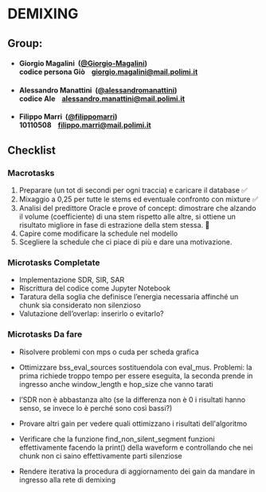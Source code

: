 # DEMIXING

## Group:

- ####  Giorgio Magalini &nbsp;([@Giorgio-Magalini](https://github.com/Giorgio-Magalini))<br> codice persona Giò &nbsp;&nbsp; giorgio.magalini@mail.polimi.it

- ####  Alessandro Manattini &nbsp;([@alessandromanattini](https://github.com/alessandromanattini))<br> codice Ale &nbsp;&nbsp; alessandro.manattini@mail.polimi.it

- ####  Filippo Marri &nbsp;([@filippomarri](https://github.com/filippomarri))<br> 10110508 &nbsp;&nbsp; filippo.marri@mail.polimi.it

## Checklist

### Macrotasks
1.	Preparare (un tot di secondi per ogni traccia) e caricare il database ✅
2.	Mixaggio a 0,25 per tutte le stems ed eventuale confronto con mixture ✅
3.	Analisi del predittore Oracle e prove of concept: dimostrare che alzando il volume (coefficiente) di una stem rispetto alle altre, si ottiene un risultato migliore in fase di estrazione della stem stessa. 🔄
4.	Capire come modificare la schedule nel modello
5.	Scegliere la schedule che ci piace di più e dare una motivazione.



### Microtasks Completate
- Implementazione ⁠SDR, SIR, SAR
- Riscrittura del codice come Jupyter Notebook
- ⁠Taratura della soglia che definisce l’energia necessaria affinché un chunk sia considerato non silenzioso
- ⁠Valutazione dell’overlap: inserirlo o evitarlo?

### Microtasks Da fare

- ⁠Risolvere problemi con mps o cuda per scheda grafica
- ⁠Ottimizzare bss_eval_sources sostituendola con eval_mus. Problemi: la prima richiede troppo tempo per essere eseguita, la seconda prende in ingresso anche window_length e hop_size che vanno tarati
- ⁠l’SDR non è abbastanza alto (se la differenza non è 0 i risultati hanno senso,  se invece lo è perché sono così bassi?)

- ⁠Provare altri gain per vedere quali ottimizzano i risultati dell'algoritmo
- ⁠Verificare che la funzione find_non_silent_segment funzioni effettivamente facendo la print() della waveform e controllando che nei chunk non ci saino effettivamente parti silenziose
- ⁠Rendere iterativa la procedura di aggiornamento dei gain da mandare in ingresso alla rete di demixing

